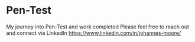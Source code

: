 # Pen-Test
My journey into Pen-Test and work completed
Please feel free to reach out and connect via LinkedIn
https://www.linkedin.com/in/johannes-moore/
